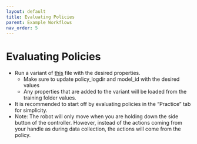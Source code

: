 ```yaml
---
layout: default
title: Evaluating Policies
parent: Example Workflows
nav_order: 5
---
```


# Evaluating Policies

* Run a variant of [this](https://github.com/AlexanderKhazatsky/R2D2/blob/main/scripts/evaluation/evaluate_policy.py) file with the desired properties.
	* Make sure to update policy_logdir and model_id with the desired values
	* Any properties that are added to the variant will be loaded from the training folder values.
* It is recommended to start off by evaluating policies in the “Practice” tab for simplicity.
* Note: The robot will only move when you are holding down the side button of the controller. However, instead of the actions coming from your handle as during data collection, the actions will come from the policy.

